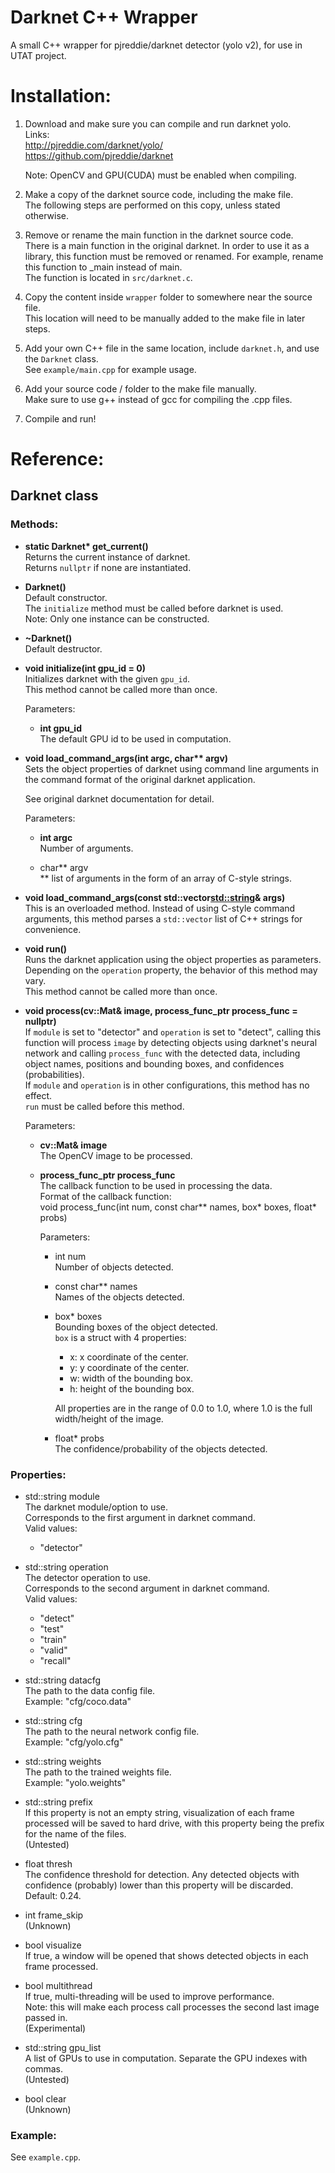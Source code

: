 # Darknet C++ Wrapper
A small C++ wrapper for pjreddie/darknet detector (yolo v2), for use in UTAT project.

# Installation:
1. Download and make sure you can compile and run darknet yolo. <br/>
	Links: <br/>
		http://pjreddie.com/darknet/yolo/ <br/>
		https://github.com/pjreddie/darknet
	
	Note: OpenCV and GPU(CUDA) must be enabled when compiling. <br/>
	
2. Make a copy of the darknet source code, including the make file. <br/>
	The following steps are performed on this copy, unless stated otherwise.

3. Remove or rename the main function in the darknet source code. <br/>
	There is a main function in the original darknet. In order to use it as a library, this function must be removed or renamed. For example, rename this function to _main instead of main. <br/>
	The function is located in `src/darknet.c`.

4. Copy the content inside `wrapper` folder to somewhere near the source file. <br/>
	This location will need to be manually added to the make file in later steps.
	
5. Add your own C++ file in the same location, include `darknet.h`, and use the `Darknet` class. <br/>
	See `example/main.cpp` for example usage.

6. Add your source code / folder to the make file manually. <br/>
	Make sure to use g++ instead of gcc for compiling the .cpp files.
	
7. Compile and run!

# Reference:
## Darknet class
### Methods:
* **static Darknet\* get_current() <br/>**
	Returns the current instance of darknet. <br/>
	Returns `nullptr` if none are instantiated.
	
* **Darknet() <br/>**
	Default constructor. <br/>
	The `initialize` method must be called before darknet is used. <br/>
	Note: Only one instance can be constructed.
	
* **~Darknet() <br/>**
	Default destructor.

* **void initialize(int gpu_id = 0) <br/>**
	Initializes darknet with the given `gpu_id`. <br/>
	This method cannot be called more than once.
	
	Parameters:
	* **int gpu_id <br/>**
		The default GPU id to be used in computation.

* **void load_command_args(int argc, char\*\* argv) <br/>**
	Sets the object properties of darknet using command line arguments in the command format of the original darknet application.
	
	See original darknet documentation for detail.
		
	Parameters:
	* **int argc <br/>**
		Number of arguments.
		
	* char\*\* argv <br/>**
		list of arguments in the form of an array of C-style strings.

* **void load_command_args(const std::vector<std::string>& args) <br/>**
	This is an overloaded method. Instead of using C-style command arguments, this method parses a `std::vector` list of C++ strings for convenience.

* **void run() <br/>**
	Runs the darknet application using the object properties as parameters. <br/>
	Depending on the `operation` property, the behavior of this method may vary. <br/>
	This method cannot be called more than once.

* **void process(cv::Mat& image, process_func_ptr process_func = nullptr) <br/>**
	If `module` is set to "detector" and `operation` is set to "detect", calling this function will process `image` by detecting objects using darknet's neural network and calling `process_func` with the detected data, including object names, positions and bounding boxes, and confidences (probabilities). <br/>
	If `module` and `operation` is in other configurations, this method has no effect. <br/>
	`run` must be called before this method.
	
	Parameters:
	* **cv::Mat& image <br/>**
		The OpenCV image to be processed.
		
	* **process_func_ptr process_func <br/>**
		The callback function to be used in processing the data. <br/>
		Format of the callback function: <br/>
			void process_func(int num, const char** names, box* boxes, float* probs)
		
		Parameters:
		* int num <br/>
			Number of objects detected.
			
		* const char** names <br/>
			Names of the objects detected.
		
		* box* boxes <br/>
			Bounding boxes of the object detected. <br/>
			`box` is a struct with 4 properties:
			* x: x coordinate of the center.
			* y: y coordinate of the center.
			* w: width of the bounding box.
			* h: height of the bounding box.
			
			All properties are in the range of 0.0 to 1.0, where 1.0 is the full width/height of the image.
		
		* float* probs <br/>
			The confidence/probability of the objects detected.
	
### Properties:
* std::string module <br/>
	The darknet module/option to use. <br/>
	Corresponds to the first argument in darknet command. <br/>
	Valid values:
	* "detector"
	
* std::string operation <br/>
	The detector operation to use.  <br/>
	Corresponds to the second argument in darknet command. <br/>
	Valid values:
	* "detect"
	* "test"
	* "train"
	* "valid"
	* "recall"

* std::string datacfg <br/>
	The path to the data config file. <br/>
	Example: "cfg/coco.data"
	
* std::string cfg <br/>
	The path to the neural network config file. <br/>
	Example: "cfg/yolo.cfg"

* std::string weights <br/>
	The path to the trained weights file. <br/>
	Example: "yolo.weights"

* std::string prefix <br/>
	If this property is not an empty string, visualization of each frame processed will be saved to hard drive, with this property being the prefix for the name of the files. <br/>
	(Untested)

* float thresh <br/>
	The confidence threshold for detection. Any detected objects with confidence (probably) lower than this property will be discarded.  <br/>
	Default: 0.24.

* int frame_skip <br/>
	(Unknown)

* bool visualize <br/>
	If true, a window will be opened that shows detected objects in each frame processed.

* bool multithread <br/>
	If true, multi-threading will be used to improve performance. <br/>
	Note: this will make each process call processes the second last image passed in. <br/>
	(Experimental)

* std::string gpu_list <br/>
	A list of GPUs to use in computation. Separate the GPU indexes with commas. <br/>
	(Untested)

* bool clear <br/>
	(Unknown)

### Example:
See `example.cpp`.
